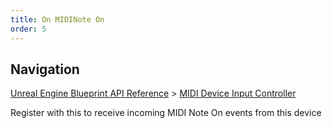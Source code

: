```yaml
---
title: On MIDINote On
order: 5
---
```

## Navigation

[Unreal Engine Blueprint API Reference](https://dev.epicgames.com/documentation/en-us/unreal-engine/BlueprintAPI) > [MIDI Device Input Controller](https://dev.epicgames.com/documentation/en-us/unreal-engine/BlueprintAPI/MIDIDeviceInputController)

Register with this to receive incoming MIDI Note On events from this device
